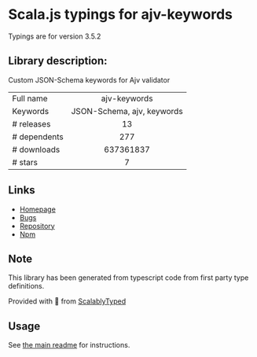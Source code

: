 
# Scala.js typings for ajv-keywords

Typings are for version 3.5.2

## Library description:
Custom JSON-Schema keywords for Ajv validator

|                    |                 |
| ------------------ | :-------------: |
| Full name          | ajv-keywords |
| Keywords           | JSON-Schema, ajv, keywords |
| # releases         | 13 |
| # dependents       | 277 |
| # downloads        | 637361837 |
| # stars            | 7 |

## Links
- [Homepage](https://github.com/epoberezkin/ajv-keywords#readme)
- [Bugs](https://github.com/epoberezkin/ajv-keywords/issues)
- [Repository](https://github.com/epoberezkin/ajv-keywords)
- [Npm](https://www.npmjs.com/package/ajv-keywords)
    


## Note
This library has been generated from typescript code from first party type definitions.

Provided with :purple_heart: from [ScalablyTyped](https://github.com/oyvindberg/ScalablyTyped)

## Usage
See [the main readme](../../readme.md) for instructions.


